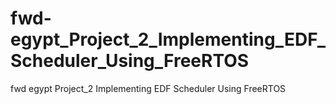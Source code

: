 # fwd-egypt_Project_2_Implementing_EDF_Scheduler_Using_FreeRTOS
fwd egypt Project_2 Implementing EDF Scheduler Using FreeRTOS
